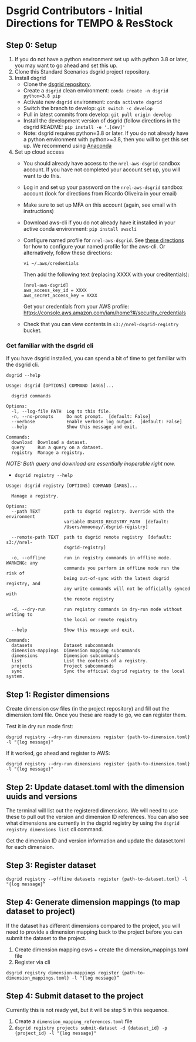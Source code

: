 # Dsgrid Contributors - Initial Directions for TEMPO & ResStock

## Step 0: Setup
1. If you do not have a python environment set up with python 3.8 or later, you may want to go ahead and set this up. 
2. Clone this Standard Scenarios dsgrid project repository.
3. Install dsgrid
    - Clone the [dsgrid repository](https://github.com/dsgrid/dsgrid).
    - Create a `dsgrid` clean environment: `conda create -n dsgrid python=3.8 pip`
    - Activate new `dsgrid` environment: `conda activate dsgrid`
    - Switch the branch to develop: `git switch -c develop`
    - Pull in latest commits from develop: `git pull origin develop`
    - Install the development version of dsgrid (follow directions in the dsgrid README: `pip install -e '.[dev]'`
    - Note: dsgrid requires python=3.8 or later. If you do not already have a python environment with python>=3.8, then you will to get this set up. We recommend using [Anaconda](https://conda.io/projects/conda/en/latest/user-guide/tasks/manage-environments.html)
4. Set up cloud access
    - You should already have access to the `nrel-aws-dsgrid` sandbox account. If you have not completed your account set up, you will want to do this. 
    - Log in and set up your password on the `nrel-aws-dsgrid` sandbox account (look for directions from Ricardo Oliveira in your email)
    - Make sure to set up MFA on this account (again, see email with instructions)
    - Download aws-cli if you do not already have it installed in your active conda environment: `pip install awscli`
    - Configure named profile for `nrel-aws-dsgrid`. See [these directions](https://docs.aws.amazon.com/cli/latest/userguide/cli-configure-profiles.html) for how to configure your named profile for the aws-cli. Or alternatively, follow these directions:
        ```
        vi ~/.aws/credentials
        ```
        Then add the following text (replacing XXXX with your creditentials):
        ```
        [nrel-aws-dsgrid]
        aws_access_key_id = XXXX
        aws_secret_access_key = XXXX
        ````
        Get your credentials from your AWS profile: https://console.aws.amazon.com/iam/home?#/security_credentials
        
    - Check that you can view contents in `s3://nrel-dsgrid-registry` bucket.

### Get familiar with the dsgrid cli
If you have dsgrid installed, you can spend a bit of time to get familiar with the dsgrid cli.

```dsgrid --help```

```
Usage: dsgrid [OPTIONS] COMMAND [ARGS]...

  dsgrid commands

Options:
  -l, --log-file PATH  Log to this file.
  -n, --no-prompts     Do not prompt.  [default: False]
  --verbose            Enable verbose log output.  [default: False]
  --help               Show this message and exit.

Commands:
  download  Download a dataset.
  query     Run a query on a dataset.
  registry  Manage a registry.
 ```

_NOTE: Both query and download are essentially inoperable right now._

- `dsgrid registry --help`
```
Usage: dsgrid registry [OPTIONS] COMMAND [ARGS]...

  Manage a registry.

Options:
  --path TEXT         path to dsgrid registry. Override with the environment
                      variable DSGRID_REGISTRY_PATH  [default:
                      /Users/mmooney/.dsgrid-registry]

  --remote-path TEXT  path to dsgrid remote registry  [default: s3://nrel-
                      dsgrid-registry]

  -o, --offline       run in registry commands in offline mode. WARNING: any
                      commands you perform in offline mode run the risk of
                      being out-of-sync with the latest dsgrid registry, and
                      any write commands will not be officially synced with
                      the remote registry

  -d, --dry-run       run registry commands in dry-run mode without writing to
                      the local or remote registry

  --help              Show this message and exit.

Commands:
  datasets            Dataset subcommands
  dimension-mappings  Dimension mapping subcommands
  dimensions          Dimension subcommands
  list                List the contents of a registry.
  projects            Project subcommands
  sync                Sync the official dsgrid registry to the local system.
```


## Step 1: Register dimensions
Create dimension csv files (in the project repository) and fill out the dimension.toml file. Once you these are ready to go, we can register them.

Test it in dry run mode first:
```
dsgrid registry --dry-run dimensions register {path-to-dimension.toml} -l "{log message}"
```

If it worked, go ahead and register to AWS:
```
dsgrid registry --dry-run dimensions register {path-to-dimension.toml} -l "{log message}"
```

## Step 2: Update dataset.toml with the dimension uuids and versions
The terminal will list out the registered dimensions. We will need to use these to pull out the version and dimension ID references. You can also see what dimensions are currently in the dsgrid registry by using the `dsgrid registry dimensions list` cli command.

Get the dimension ID and version information and update the dataset.toml for each dimension.

## Step 3: Register dataset

```
dsgrid registry --offline datasets register {path-to-dataset.toml} -l "{log message}”
```


## Step 4: Generate dimension mappings (to map dataset to project)
If the dataset has different dimensions compared to the project, you will need to provide a dimension mapping back to the project before you can submit the dataset to the project. 

1. Create dimension mapping csvs + create the dimension_mappings.toml file
2. Register via cli

```
dsgrid registry dimension-mappings register {path-to-dimension_mappings.toml} -l "{log message}”
```

## Step 4: Submit dataset to the project
Currently this is not ready yet, but it will be step 5 in this sequence.

1. Create a `dimension_mapping_references.toml` file
2. `dsgrid registry projects submit-dataset -d {dataset_id} -p {project_id} -l "{log message}"`
